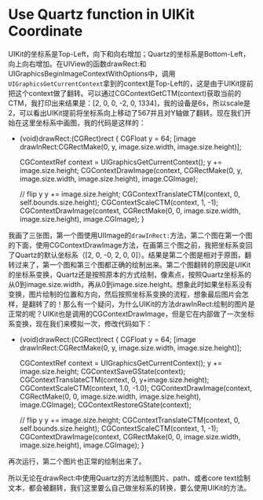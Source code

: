 # Use Quartz function in UIKit Coordinate

UIKit的坐标系是Top-Left，向下和向右增加；Quartz的坐标系是Bottom-Left，向上向右增加。在UIView的函数drawRect:和UIGraphicsBeginImageContextWithOptions中，调用`UIGraphicsGetCurrentContext`拿到的context是Top-Left的，这是由于UIKit提前把这个context做了翻转。可以通过CGContextGetCTM(context)获取当前的CTM，我打印出来结果是：[2, 0, 0, -2, 0, 1334]，我的设备是6s，所以scale是2，可以看出UIKit提前将坐标系向上移动了567并且对Y轴做了翻转。现在我们开始在这里坐标系中画图，我的代码是这样的：

- (void)drawRect:(CGRect)rect {
    CGFloat y = 64;
    [image drawInRect:CGRectMake(0, y, image.size.width, image.size.height)];
    
    CGContextRef context = UIGraphicsGetCurrentContext();
    y += image.size.height;
    CGContextDrawImage(context, CGRectMake(0, y, image.size.width, image.size.height), image.CGImage);
    
    // flip y
    y += image.size.height;
    CGContextTranslateCTM(context, 0, self.bounds.size.height);
    CGContextScaleCTM(context, 1, -1);
    CGContextDrawImage(context, CGRectMake(0, 0, image.size.width, image.size.height), image.CGImage);
}

我画了三张图，第一个图使用UIImage的`drawInRect:`方法，第二个图在第一个图的下面，使用CGContextDrawImage方法，在画第三个图之前，我把坐标系变回了Quartz的默认坐标系（[2, 0, -0, 2, 0, 0]）。结果是第二个图是相对于原图，翻转过来了，第一个图和第三个图都正确的绘制出来。第二个图翻转的原因是UIKit的坐标系变换，Quartz还是按照原本的方式绘制，像素点，按照Quartz坐标系的从0到image.size.width，再从0到image.size.height。想象此时如果坐标系没有变换，图片绘制的位置和方向，然后按照坐标系变换的流程，想象最后图片会怎样，是翻转了的！那么有一个疑问，为什么UIKit的方法drawInRect:绘制的图片是正常的呢？UIKit也是调用的CGContextDrawImage，但是它在内部做了一次坐标系变换，现在我们来模拟一次，修改代码如下：

- (void)drawRect:(CGRect)rect {
    CGFloat y = 64;
    [image drawInRect:CGRectMake(0, y, image.size.width, image.size.height)];
    
    CGContextRef context = UIGraphicsGetCurrentContext();
    y += image.size.height;
    CGContextSaveGState(context);
    CGContextTranslateCTM(context, 0, y+image.size.height);
    CGContextScaleCTM(context, 1.0, -1.0);
    CGContextDrawImage(context, CGRectMake(0, 0, image.size.width, image.size.height), image.CGImage);
    CGContextRestoreGState(context);
    
    // flip y
    y += image.size.height;
    CGContextTranslateCTM(context, 0, self.bounds.size.height);
    CGContextScaleCTM(context, 1, -1);
    CGContextDrawImage(context, CGRectMake(0, 0, image.size.width, image.size.height), image.CGImage);
}

再次运行，第二个图片也正常的绘制出来了。

所以无论在drawRect:中使用Quartz的方法绘制图片、path、或者core text绘制文本，都会被翻转，我们这里要么自己做坐标系的转换，要么使用UIKit的方法。
